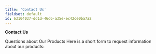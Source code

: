 ```yaml
---
title: 'Contact Us'
fieldset: default
id: 63104037-dd1d-46d6-a35e-ec42ce0ba7a2
---
```

**Contact Us**

Questions about Our Products
Here is a short form to request information about our products: